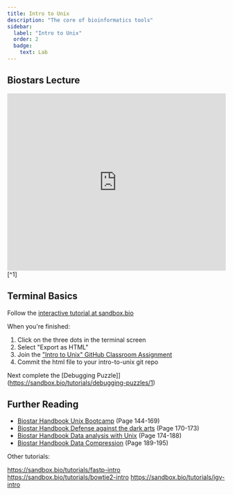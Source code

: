 ```yaml
---
title: Intro to Unix
description: "The core of bioinformatics tools"
sidebar:
  label: "Intro to Unix"
  order: 2
  badge:
    text: Lab
---
```


## Biostars Lecture

<iframe src="https://docs.google.com/presentation/d/e/2PACX-1vQHJMsd5gRHxCwC8mQxNoD7sgCebbsEuuXsEhouvUxQ-2TcHmXSqol5cyX1ftxcwJ8etxwoPfLbWdCL/embed?start=false&amp;loop=false&amp;delayms=3000" allowfullscreen="true" mozallowfullscreen="true" webkitallowfullscreen="true" width="100%" height="409" frameborder="0"></iframe>[^1]

## Terminal Basics

Follow the [interactive tutorial at sandbox.bio](https://sandbox.bio/tutorials/terminal-basics")

When you're finished:

1. Click on the three dots in the terminal screen
2. Select "Export as HTML"
3. Join the ["Intro to Unix" GitHub Classroom Assignment](https://classroom.github.com/a/5IAb-YJf)
4. Commit the html file to your intro-to-unix git repo

Next complete the [Debugging Puzzle]](https://sandbox.bio/tutorials/debugging-puzzles/1)

[^1]: https://www.biostarhandbook.com/edu/lecture/view/88/

<!-- TODO Add hardlink -->

<!-- [^2]: Practical Research Computing Unix Lecture -->

[^3]: [The Missing Semester: The Shell](https://missing.csail.mit.edu/2020/course-shell/)

## Further Reading

- [Biostar Handbook Unix Bootcamp](https://www.biostarhandbook.com/the-unix-bootcamp.html) (Page 144-169)
- [Biostar Handbook Defense against the dark arts](https://www.biostarhandbook.com/defense-dark-arts.html) (Page 170-173)
- [Biostar Handbook Data analysis with Unix](https://www.biostarhandbook.com/unixanalyis.html#unixanalyis) (Page 174-188)
- [Biostar Handbook Data Compression](https://www.biostarhandbook.com/data-compression.html#data-compression) (Page 189-195)

Other tutorials:

https://sandbox.bio/tutorials/fastp-intro
https://sandbox.bio/tutorials/bowtie2-intro
https://sandbox.bio/tutorials/igv-intro
